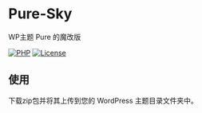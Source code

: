 # Pure-Sky
WP主题 Pure 的魔改版

[![PHP](https://img.shields.io/badge/PHP-7.2-blue.svg)](http://www.php.net/ChangeLog-7.php)
[![License](https://img.shields.io/badge/License-MIT-red.svg)](https://mit-license.org/)


## 使用
下载zip包并将其上传到您的 WordPress 主题目录文件夹中。